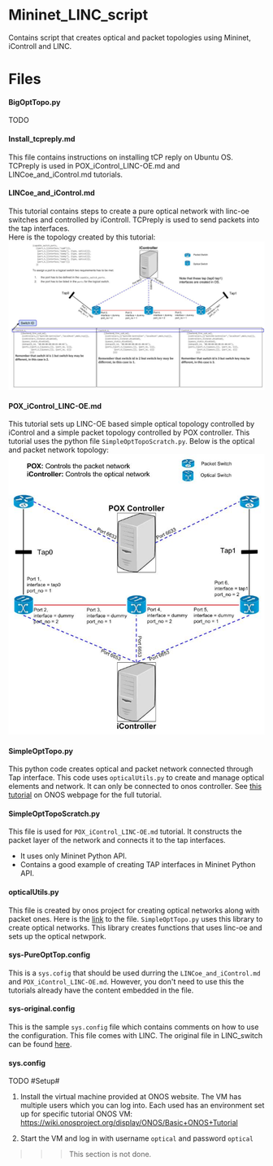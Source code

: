 # Mininet_LINC_script
Contains script that creates optical and packet topologies using Mininet, iControll and LINC.

# Files #
#### BigOptTopo.py ####
TODO

#### Install_tcpreply.md ####
This file contains instructions on installing tCP reply on Ubuntu OS. TCPreply is used in POX_iControl_LINC-OE.md and LINCoe_and_iControl.md tutorials.

#### LINCoe_and_iControl.md
This tutorial contains steps to create a pure optical network with linc-oe switches and controlled by iControll. TCPreply is used to send packets into the tap interfaces. </br>
Here is the topology created by this tutorial: 
![Alt text](/OpticalTopo.jpg?raw=true  "Pure Optical Topology")

#### POX_iControl_LINC-OE.md
This tutorial sets up LINC-OE based simple optical topology controlled by iControl and a simple packet topology controlled by POX controller. This tutorial uses the python file `SimpleOptTopoScratch.py`.
Below is the optical and packet network topology: </br>
![Alt text](/MultiTopo.jpg?raw=true  "Multi Layer Network")

#### SimpleOptTopo.py 
This python code creates optical and packet network connected through Tap interface. This code uses `opticalUtils.py` to create and manage optical elements and network. It can only be connected to onos controller. 
See [this tutorial](https://wiki.onosproject.org/display/ONOS/Packet+Optical+Tutorial) on ONOS webpage for the full tutorial.

#### SimpleOptTopoScratch.py 
This file is used for `POX_iControl_LINC-OE.md` tutorial. It constructs the packet layer of the network and connects it to the tap interfaces. 
- It uses only Mininet Python API. 
- Contains a good example of creating TAP interfaces in Mininet Python API. 

#### opticalUtils.py
This file is created by onos project for creating optical networks along with packet ones. Here is the [link](https://github.com/opennetworkinglab/onos/tree/master/tools/test/topos ) to the file. `SimpleOptTopo.py` uses this library to create optical networks. This library creates functions that uses linc-oe and sets up the optical netwpork. 

#### sys-PureOptTop.config 
This is a `sys.cofig` that should be used durring the `LINCoe_and_iControl.md` and `POX_iControl_LINC-OE.md`. However, you don't need to use this the tutorials already have the content embedded in the file. 

#### sys-original.config  
This is the sample `sys.config` file which contains comments on how to use the configuration. This file comes with LINC. The original file in LINC_switch can be found [here](https://github.com/FlowForwarding/LINC-Switch/blob/master/rel/files/sys.config.orig). 

#### sys.config 
 TODO
#Setup#
1. Install the virtual machine provided at ONOS website. The VM has multiple users which you can log into. Each used has an environment set up for specific tutorial 
ONOS VM: https://wiki.onosproject.org/display/ONOS/Basic+ONOS+Tutorial 

2. Start the VM and log in with username `optical` and password `optical`
  >>> This section is not done.
